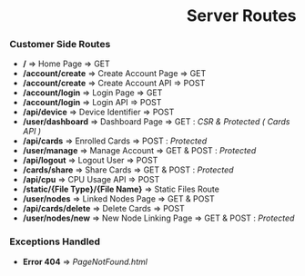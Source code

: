 <h1 align="right">Server Routes</h1>
<h3>Customer Side Routes</h3>

* **/** => Home Page => GET
* **/account/create** => Create Account Page => GET
* **/account/create** => Create Account API => POST
* **/account/login** => Login Page => GET
* **/account/login** => Login API => POST
* **/api/device** => Device Identifier => POST
* **/user/dashboard** => Dashboard Page => GET : _CSR & Protected ( Cards API )_
* **/api/cards** => Enrolled Cards => POST : _Protected_
* **/user/manage** => Manage Account => GET & POST : _Protected_
* **/api/logout** => Logout User => POST
* **/cards/share** => Share Cards => GET & POST : _Protected_
* **/api/cpu** => CPU Usage API => POST
* **/static/{File Type}/{File Name}** => Static Files Route
* **/user/nodes** => Linked Nodes Page => GET & POST
* **/api/cards/delete** => Delete Cards => POST
* **/user/nodes/new** => New Node Linking Page => GET & POST : _Protected_

<h3>Exceptions Handled</h3>

* **Error 404** => _PageNotFound.html_